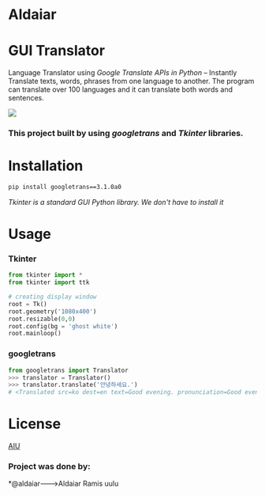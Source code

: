 # Aldaiar

# **GUI Translator**

Language Translator using *Google Translate APIs in Python* – Instantly Translate texts, words, phrases from one language to another.
The program can translate over 100 languages and it can translate both words and sentences.

![](https://github.com/xNazim/intro-final/blob/main/screenshot.PNG)

### This project built by using *googletrans* and *Tkinter* libraries.


# Installation


```bash
pip install googletrans==3.1.0a0
```

*Tkinter is a standard GUI Python library. We don't have to install it*

# Usage

### Tkinter

```python
from tkinter import *
from tkinter import ttk

# creating display window
root = Tk()
root.geometry('1080x400')
root.resizable(0,0)
root.config(bg = 'ghost white')
root.mainloop()
```
### googletrans

```python
from googletrans import Translator
>>> translator = Translator()
>>> translator.translate('안녕하세요.')
# <Translated src=ko dest=en text=Good evening. pronunciation=Good evening.>
```

# License

[AIU](http://alatoo.edu.kg/)

### Project was done by:
*@aldaiar--->Aldaiar Ramis uulu
